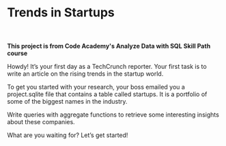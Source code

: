 <h1>Trends in Startups</h1>
<br>
<br>
<b>This project is from Code Academy's Analyze Data with SQL Skill Path course</b>
<br>

Howdy! It’s your first day as a TechCrunch reporter. Your first task is to write an article on the rising trends in the startup world.

To get you started with your research, your boss emailed you a project.sqlite file that contains a table called startups. It is a portfolio of some of the biggest names in the industry.

Write queries with aggregate functions to retrieve some interesting insights about these companies.

What are you waiting for? Let’s get started!
